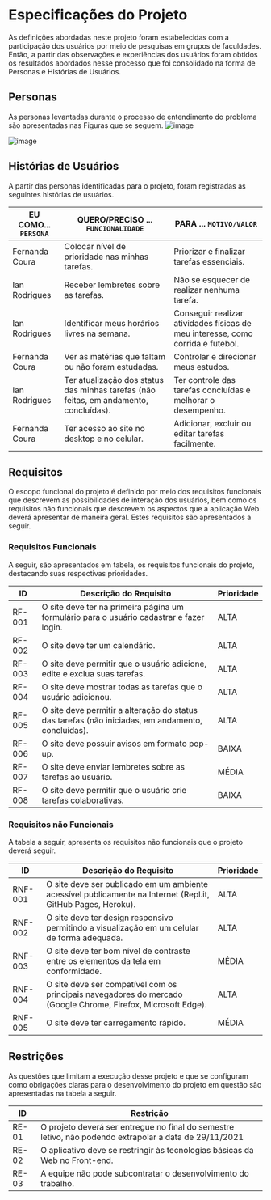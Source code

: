 # Especificações do Projeto

As definições abordadas neste projeto foram estabelecidas com a participação dos usuários por meio de pesquisas em grupos de faculdades. Então, a partir das observações e experiências dos usuários foram obtidos os resultados abordados nesse processo que foi consolidado na forma de Personas e Histórias de Usuários. 

## Personas

As personas levantadas durante o processo de entendimento do problema são apresentadas nas Figuras que se seguem. 
![image](https://user-images.githubusercontent.com/90807404/135282763-083b6672-a495-40b4-98c3-455e32146322.png)

![image](https://user-images.githubusercontent.com/90807404/135282790-f13b892f-14b1-4e78-9574-a6d0a00ad835.png)

## Histórias de Usuários

A partir das personas identificadas para o projeto, foram registradas as seguintes histórias de usuários. 

| EU COMO... `PERSONA`|     QUERO/PRECISO ... `FUNCIONALIDADE`               |      PARA ... `MOTIVO/VALOR`               |
|---------------------|------------------------------------------------------|--------------------------------------------|
| Fernanda Coura      | Colocar nível de prioridade nas minhas tarefas.      | Priorizar e finalizar tarefas essenciais.  |
| Ian Rodrigues       | Receber lembretes sobre  as tarefas.                 | Não se esquecer de realizar nenhuma tarefa.|
| Ian Rodrigues       | Identificar meus horários livres na semana.          | Conseguir realizar atividades físicas de meu interesse, como corrida e futebol.|
| Fernanda Coura      | Ver as matérias que faltam ou não foram estudadas.   | Controlar e direcionar meus estudos.|
| Ian Rodrigues       | Ter atualização dos status das minhas tarefas (não feitas, em andamento, concluídas).| Ter controle das tarefas concluídas e melhorar o desempenho.|
| Fernanda Coura      | Ter acesso ao site no desktop e no celular.          | Adicionar, excluir ou editar tarefas facilmente.|

## Requisitos

O escopo funcional do projeto é definido por meio dos requisitos funcionais que descrevem as possibilidades de interação dos usuários, bem como os requisitos não funcionais que descrevem os aspectos que a aplicação Web deverá apresentar de maneira geral. Estes requisitos são apresentados a seguir. 

### Requisitos Funcionais

A seguir, são apresentados em tabela, os requisitos funcionais do projeto, destacando suas respectivas prioridades. 

|ID    | Descrição do Requisito  | Prioridade |
|------|-----------------------------------------|----|
|RF-001| O site deve ter na primeira página um formulário para o usuário cadastrar e fazer login.| ALTA | 
|RF-002| O site deve ter um calendário.   | ALTA |
|RF-003| O site deve permitir que o usuário adicione, edite e exclua suas tarefas. | ALTA | 
|RF-004| O site deve mostrar todas as tarefas que o usuário adicionou. | ALTA | 
|RF-005| O site deve permitir a alteração do status das tarefas (não iniciadas, em andamento, concluídas). | ALTA | 
|RF-006| O site deve possuir avisos em formato pop-up. | BAIXA | 
|RF-007| O site deve enviar lembretes sobre as tarefas ao usuário. | MÉDIA| 
|RF-008| O site deve permitir que o usuário crie tarefas colaborativas. | BAIXA | 

### Requisitos não Funcionais

A tabela a seguir, apresenta os requisitos não funcionais que o projeto deverá seguir.

|ID     | Descrição do Requisito  |Prioridade |
|-------|-------------------------|----|
|RNF-001| O site deve ser publicado em um ambiente acessível publicamente na Internet (Repl.it, GitHub Pages, Heroku).| ALTA | 
|RNF-002| O site deve ter design responsivo permitindo a visualização em um celular de forma adequada. | ALTA | 
|RNF-003| O site deve ter bom nível de contraste entre os elementos da tela em conformidade. | MÉDIA | 
|RNF-004| O site deve ser compatível com os principais navegadores do mercado (Google Chrome, Firefox, Microsoft Edge). | ALTA | 
|RNF-005| O site deve ter carregamento rápido. | MÉDIA | 

## Restrições

As questões que limitam a execução desse projeto e que se configuram como obrigações claras para o desenvolvimento do projeto em questão são apresentadas na tabela a seguir. 

|ID   | Restrição                                             |
|--   |-------------------------------------------------------|
|RE-01| O projeto deverá ser entregue no final do semestre letivo, não podendo extrapolar a data de 29/11/2021 |
|RE-02| O aplicativo deve se restringir às tecnologias básicas da Web no Front-end.        |
|RE-03| A equipe não pode subcontratar o desenvolvimento do trabalho. |
